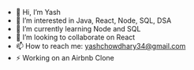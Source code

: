 - 👋 Hi, I’m Yash
- 👀 I’m interested in Java, React, Node, SQL, DSA
- 🌱 I’m currently learning Node and SQL
- 💞️ I’m looking to collaborate on React
- 📫 How to reach me: yashchowdhary34@gmail.com
- ⚡ Working on an Airbnb Clone 



<!---
YashChowdhary34/YashChowdhary34 is a ✨ special ✨ repository because its `README.md` (this file) appears on your GitHub profile.
You can click the Preview link to take a look at your changes.
--->
